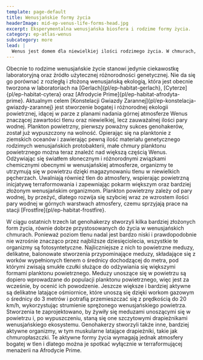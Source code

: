 ```yaml
---
template: page-default
title: Wenusjańskie formy życia
headerImage: mid-ep-venus-life-forms-head.jpg
excerpt: Eksperymentalna wenusjańska biosfera i rodzime formy życia.
category: ep-atlas-wenus
subcategory: more
lead: |
  Wenus jest domem dla niewielkiej ilości rodzimego życia. W chmurach, pomiędzy 48 a 60 kilometrem nad powierzchnią, znajdują się małe skupiska unoszących się wenusjańskich protobakterii. Wstępne badania wykazały, że formy te są spokrewnione zarówno z ziemskim, jak i marsjańskim życiem. Protobakterie te stanowią kolejne potwierdzenie teorii, według której ponad trzy miliardy lat temu zarówno Ziemia, jak i Wenus zostały „zasiane” życiem, gdy uderzenia meteorytów i komet w Marsa wyrzuciły w przestrzeń skały zawierające prymitywne marsjańskie bakterie, z których część wylądowała na obu tych planetach.
---
```

Obecnie to rodzime wenusjańskie życie stanowi jedynie ciekawostkę laboratoryjną oraz źródło użytecznej różnorodności genetycznej. Nie da się go porównać z rozległą i złożoną wenusjańską ekologią, która jest obecnie tworzona w laboratoriach na [Gerlach]{pl/ep-habitat-gerlach}, [Cyterze]{pl/ep-habitat-cytera} oraz [Afrodycie Prime]{pl/ep-habitat-afrodyta-prime}. Aktualnym celem [Konstelacji Gwiazdy Zarannej]{pl/ep-konstelacja-gwiazdy-zarannej} jest stworzenie bogatej i różnorodnej ekologii powietrznej, idącej w parze z planami nadania górnej atmosferze Wenus znaczącej zawartości tlenu oraz niewielkiej, lecz zauważalnej ilości pary wodnej. Plankton powietrzny, pierwszy poważny sukces genohakerów, został już wypuszczony na wolność. Opierając się na planktonie z ziemskich oceanów i zawierając pewną ilość materiału genetycznego rodzimych wenusjańskich protobakterii, małe chmury planktonu powietrznego można teraz znaleźć nad większą częścią Wenus. Odżywiając się światłem słonecznym i różnorodnymi związkami chemicznymi obecnymi w wenusjańskiej atmosferze, organizmy te utrzymują się w powietrzu dzięki magazynowaniu tlenu w niewielkich pęcherzach. Uwalniają również tlen do atmosfery, wspierając powietrzną inicjatywę terraformowania i zapewniając pokarm większym oraz bardziej złożonym wenusjańskim organizmom. Plankton powietrzny zależy od pary wodnej, by przeżyć, dlatego rozwija się szybciej wraz ze wzrostem ilości pary wodnej w górnych warstwach atmosfery, czemu sprzyjają prace na stacji [Frostfire]{pl/ep-habitat-frostfire}.

W ciągu ostatnich trzech lat genohakerzy stworzyli kilka bardziej złożonych form życia, równie dobrze przystosowanych do życia w wenusjańskich chmurach. Ponieważ poziom tlenu nadal jest bardzo niski i prawdopodobnie nie wzrośnie znacząco przez najbliższe dziesięciolecia, wszystkie te organizmy są fotosyntetyczne. Najliczniejsze z nich to powietrzne meduzy, delikatne, balonowate stworzenia przypominające meduzy, składające się z worków wypełnionych tlenem o średnicy dochodzącej do metra, pod którymi zwisają smukłe czułki służące do odżywiania się większymi formami planktonu powietrznego. Meduzy unoszące się w powietrzu są dopiero wprowadzane do populacji planktonu powietrznego, więc jest za wcześnie, by ocenić ich powodzenie. Jeszcze większe i bardziej aktywne są delikatne latające ośmiornice, które unoszą się dzięki workom gazowym o średnicy do 3 metrów i potrafią przemieszczać się z prędkością do 20 km/h, wykorzystując strumienie sprężonego wenusjańskiego powietrza. Stworzenia te zaprojektowano, by żywiły się meduzami unoszącymi się w powietrzu i, po wypuszczeniu, staną się one szczytowymi drapieżnikami wenusjańskiego ekosystemu. Genohakerzy stworzyli także inne, bardziej aktywne organizmy, w tym muskularne latające drapieżniki, takie jak chmuropłaszczki. Te aktywne formy życia wymagają jednak atmosfery bogatej w tlen i dlatego można je spotkać wyłącznie w terraformującej menażerii na Afrodycie Prime.
